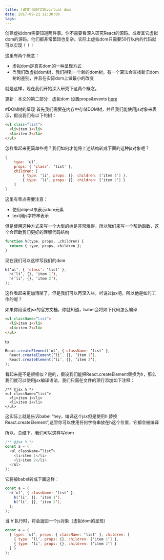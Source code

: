 ```yaml
---
title: (译文)如何实现virtual dom
date: 2017-09-21 11:30:06
tags:
---
```


创建虚拟dom需要知道两件事。你不需要看深入研究React的源码。或者其它虚拟dom的源码。他们都非常繁琐也复杂。实际上虚拟dom只需要50行以内的代码就可以实现！！！

这里有两个概念：
- 虚拟dom是真实dom的一种呈现方式
- 当我们改虚拟dom树，我们得到一个新的dom树，有一个算法会查找新旧dom树的差别，并且在实际dom上做最小的改变
<!--more-->
就是这样，现在我们开始深入研究下这两个概念。

更新：本文的第二部分：虚拟dom 设置props&events [here](https://medium.com/@deathmood/write-your-virtual-dom-2-props-events-a957608f5c76)

#DOM树的呈现
首先我们需要在内存中存储DOM树，并且我们能使用js对象来表示，假设我们有以下的树：

``` html
<ul class=”list”>
  <li>item 1</li>
  <li>item 2</li>
</ul>
```

怎样看起来更简单些呢？我们如何才能将上述结构转成下面的这种js对象呢？

``` js
{ 
	type: ‘ul’, 
	props: { ‘class’: ‘list’ }, 
	children: [
		{ type: ‘li’, props: {}, children: [‘item 1’] },
		{ type: ‘li’, props: {}, children: [‘item 2’] }
	] 
}

```
这里有零点需要注意：
- 使用object来表示dom元素
- text用js字符串表示

但是使用这种方式来写一个大型的树是非常难得，所以我们来写一个帮助函数，这个会帮助我们更好的理解代码结构

``` js
function h(type, props, …children) {
  return { type, props, children };
}
```

现在我们可以这样写我们的dom
``` js
h(‘ul’, { ‘class’: ‘list’ },
  h(‘li’, {}, ‘item 1’),
  h(‘li’, {}, ‘item 2’),
);
```

这样看起来更加清晰了，但是我们可以再深入些，听说过jsx吧，所以他是如何工作的呢？

如果你阅读过jsx的官方文档，你就知道，babel会将如下代码怎么编译
``` html
<ul className=”list”>
  <li>item 1</li>
  <li>item 2</li>
</ul>
```
to

``` js
React.createElement(‘ul’, { className: ‘list’ },
  React.createElement(‘li’, {}, ‘item 1’),
  React.createElement(‘li’, {}, ‘item 2’),
);
```

看起来是不是很相似？是的，假设我们能把React.createElement替换为h，那么我们就可以使用jsx编译语法，我们只需在文件的顶行添加如下注释：
```
/** @jsx h */
<ul className=”list”>
  <li>item 1</li>
  <li>item 2</li>
</ul>
```

这实际上就是告诉babel “hey，编译这个jsx但是使用h 替换React.createElement”,这里你可以使用任何字符串放在h这个位置，它都会被编译

所以，总结下，我们可以这样写dom

``` js
/** @jsx h */
const a = (
  <ul className=”list”>
    <li>item 1</li>
    <li>item 2</li>
  </ul>
);
```
它将被babel转成下面这样：

``` js
const a = (
  h(‘ul’, { className: ‘list’ },
    h(‘li’, {}, ‘item 1’),
    h(‘li’, {}, ‘item 2’),
  );
);
```

当'h'执行时，将会返回一个js对象（虚拟dom的呈现）
``` js
const a = (
  { type: ‘ul’, props: { className: ‘list’ }, children: [
    { type: ‘li’, props: {}, children: [‘item 1’] },
    { type: ‘li’, props: {}, children: [‘item 2’] }
  ] }
);
```